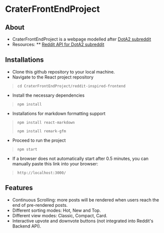 # CraterFrontEndProject
## About
* CraterFrontEndProject is a webpage modelled after [DotA2 subreddit](https://www.reddit.com/r/DotA2)
* Resources:
** [Reddit API for DotA2 subreddit](https://www.reddit.com/r/DotA2.json)

## Installations
* Clone this github repository to your local machine.
* Navigate to the React project repository
> `cd CraterFrontEndProject/reddit-inspired-frontend`
* Install the necessary dependencies
> `npm install`
* Installations for markdown formatting support
> `npm install react-markdown`
> 
> `npm install remark-gfm`
* Proceed to run the project
> `npm start`
* If a browser does not automatically start after 0.5 minutes, you can manually paste this link into your browser:
> `http://localhost:3000/`

## Features
* Continuous Scrolling: more posts will be rendered when users reach the end of pre-rendered posts.
* Different sorting modes: Hot, New and Top.
* Different view modes: Classic, Compact, Card.
* Interactive upvote and downvote buttons (not integrated into Reddit's Backend API).
